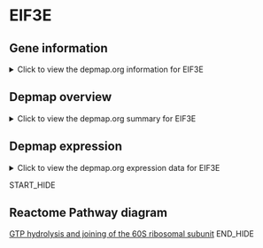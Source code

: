 <h1>EIF3E</h1>

<h2>Gene information</h2>
<details>
  <summary>Click to view the depmap.org information for EIF3E</summary>
  <iframe src="https://depmap.org/portal/gene/EIF3E?tab=about" style="border:none;width:100%;height:800px"></iframe>
</details>

<h2>Depmap overview</h2>
<details>
  <summary>Click to view the depmap.org summary for EIF3E</summary>
  <iframe src="https://depmap.org/portal/gene/EIF3E?tab=overview" style="border:none;width:100%;height:800px"></iframe>
</details>

<h2>Depmap expression</h2>
<details>
  <summary>Click to view the depmap.org expression data for EIF3E</summary>
  <iframe src="https://depmap.org/portal/gene/EIF3E?tab=characterization" style="border:none;width:100%;height:800px"></iframe>
</details>


START_HIDE
<h2>Reactome Pathway diagram</h2>
<a href="https://reactome.org/PathwayBrowser/#/R-HSA-72706">GTP hydrolysis and joining of the 60S ribosomal subunit</a>
END_HIDE


